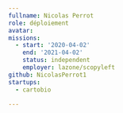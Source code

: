 ```yaml
---
fullname: Nicolas Perrot
role: déploiement
avatar: 
missions:
  - start: '2020-04-02'
    end: '2021-04-02'
    status: independent
    employer: lazone/scopyleft
github: NicolasPerrot1
startups:
  - cartobio
  
---
```

